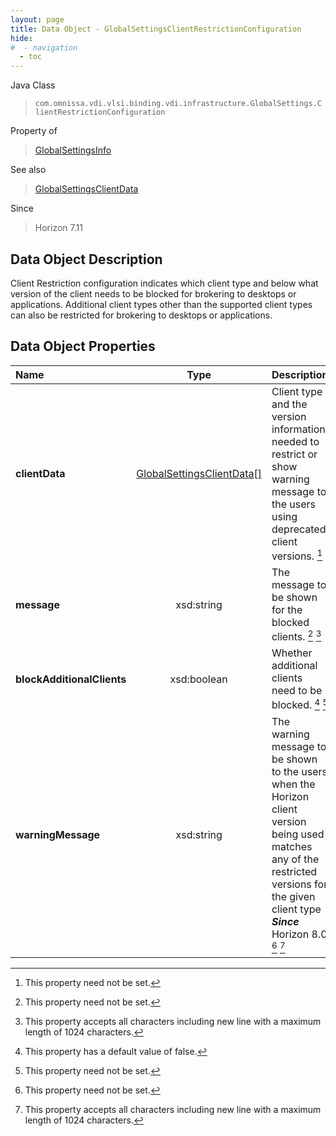 ```yaml
---
layout: page
title: Data Object - GlobalSettingsClientRestrictionConfiguration
hide:
#  - navigation
  - toc
---
```






Java Class
> `com.omnissa.vdi.vlsi.binding.vdi.infrastructure.GlobalSettings.ClientRestrictionConfiguration`

Property of
> [GlobalSettingsInfo](vdi.infrastructure.GlobalSettings.GlobalSettingsInfo.md#field_detail)

See also
> [GlobalSettingsClientData](vdi.infrastructure.GlobalSettings.ClientData.md)

Since
> Horizon 7.11


## Data Object Description

Client Restriction configuration indicates which client type and below what version of the client needs to be blocked for brokering to desktops or applications. Additional client types other than the supported client types can also be restricted for brokering to desktops or applications.

## Data Object Properties

 Name | Type | Description
:---|:---:|:---
**clientData**| [GlobalSettingsClientData[]](vdi.infrastructure.GlobalSettings.ClientData.md)|  Client type and the version information needed to restrict or show warning message to the users using deprecated client versions. [^1]
**message**|  xsd:string|  The message to be shown for the blocked clients. [^1] [^268]
**blockAdditionalClients**|  xsd:boolean|  Whether additional clients need to be blocked. [^5] [^1]
**warningMessage**|  xsd:string|  The warning message to be shown to the users when the Horizon client version being used matches any of the restricted versions for the given client type  **_Since_** Horizon 8.0 [^1] [^268]
 


 


[^1]: This property need not be set.
[^5]: This property has a default value of false.
[^268]: This property accepts all characters including new line with a maximum length of 1024 characters.